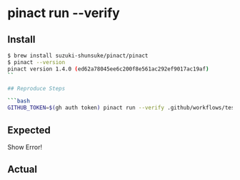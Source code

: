 # pinact run --verify

## Install

```bash
$ brew install suzuki-shunsuke/pinact/pinact
$ pinact --version
pinact version 1.4.0 (ed62a78045ee6c200f8e561ac292ef9017ac19af)
``

## Reproduce Steps

```bash
GITHUB_TOKEN=$(gh auth token) pinact run --verify .github/workflows/test.yaml
```

## Expected

Show Error!

## Actual

